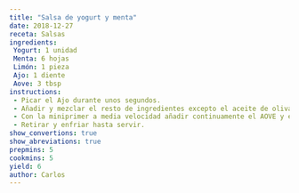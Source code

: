 ```yaml
---
title: "Salsa de yogurt y menta"
date: 2018-12-27
receta: Salsas
ingredients:
 Yogurt: 1 unidad
 Menta: 6 hojas
 Limón: 1 pieza
 Ajo: 1 diente
 Aove: 3 tbsp
instructions:
 - Picar el Ajo durante unos segundos.
 - Añadir y mezclar el resto de ingredientes excepto el aceite de oliva. Como espesante se puede usar harina de coco, de plátano, de yuca o maicena de maíz.
 - Con la miniprimer a media velocidad añadir continuamente el AOVE y esperar que emulsione ligeramente (la salsa es bastante líquida en cualquier caso).
 - Retirar y enfriar hasta servir.
show_convertions: true
show_abreviations: true
prepmins: 5
cookmins: 5
yield: 6
author: Carlos
---
```

<!--stackedit_data:
eyJoaXN0b3J5IjpbLTEwMjAzODg3OF19
-->